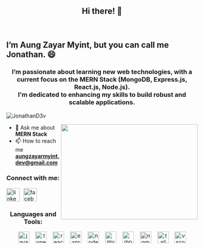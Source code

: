 <h2 align="center">Hi there! 👋 </h2>
<br>
<h2>I’m Aung Zayar Myint, but you can call me Jonathan. 😄</h2>

<h3 align="center">I’m passionate about learning new web technologies, with a current focus on the MERN Stack (MongoDB, Express.js, React.js, Node.js). <br /> I'm dedicated to enhancing my skills to build robust and scalable applications.</h3>

<p align="left"> <img src="https://komarev.com/ghpvc/?username=SinuxDev&label=Profile%20views&color=0e75b6&style=flat" alt="JonathanD3v" /> </p>

<img align="right" width=360 height=250 width=auto src="https://media.giphy.com/media/Ws6T5PN7wHv3cY8xy8/giphy.gif?cid=790b7611jcpwd0ix2b3xgiijixclkmlq0aez99mi9p1yp4xb&ep=v1_gifs_search&rid=giphy.gif&ct=g" />

- 💬 Ask me about **MERN Stack**
- 📫 How to reach me **aungzayarmyint.dev@gmail.com**

<h3 align="left">Connect with me:</h3>
<div style="display: flex; flex-wrap: wrap; gap: 10px; justify-content: left;">
  <a href="https://www.linkedin.com/in/aung-zayar-myint-757b32257/" target="_blank">
    <img src="https://img.shields.io/static/v1?message=LinkedIn&logo=linkedin&label=&color=0077B5&logoColor=white&labelColor=&style=for-the-badge" height="35" alt="linkedin logo" />
  </a>
  <a href="https://www.facebook.com/aung.z.myint.5249349" target="_blank">
    <img src="https://img.shields.io/static/v1?message=Facebook&logo=facebook&label=&color=1877F2&logoColor=white&labelColor=&style=for-the-badge" height="35" alt="facebook logo" />
  </a>
 
</div>


<h3 align="center">Languages and Tools:</h3>  

  <div style="flex: 2; text-align: center;">
    <img src="https://skillicons.dev/icons?i=js" height="30" alt="javascript logo" />
    <img width="8" />
    <img src="https://skillicons.dev/icons?i=ts" height="30" alt="typescript logo" />
    <img width="8" />
    <img src="https://skillicons.dev/icons?i=react" height="30" alt="react logo" />
    <img width="8" />
    <img src="https://skillicons.dev/icons?i=express" height="30" alt="express logo" />
    <img width="8" />
    <img src="https://skillicons.dev/icons?i=nodejs" height="30" alt="nodejs logo" />
    <img width="8" />
    <img src="https://skillicons.dev/icons?i=mysql" height="30" alt="mysql logo" />
    <img width="8" />
    <img src="https://skillicons.dev/icons?i=mongodb" height="30" alt="mongodb logo" />
    <img width="8" />
    <img src="https://cdn.jsdelivr.net/gh/devicons/devicon/icons/npm/npm-original-wordmark.svg" height="30" alt="npm logo" />
    <img width="8" />
    <img src="https://skillicons.dev/icons?i=tailwind" height="30" alt="tailwindcss logo" />
    <img width="8" />
    <img src="https://skillicons.dev/icons?i=vscode" height="30" alt="vscode logo" />
  </div>



